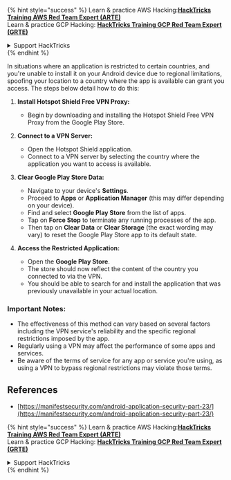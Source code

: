 

{% hint style="success" %}
Learn & practice AWS Hacking:<img src="/.gitbook/assets/arte.png" alt="" data-size="line">[**HackTricks Training AWS Red Team Expert (ARTE)**](https://training.hacktricks.xyz/courses/arte)<img src="/.gitbook/assets/arte.png" alt="" data-size="line">\
Learn & practice GCP Hacking: <img src="/.gitbook/assets/grte.png" alt="" data-size="line">[**HackTricks Training GCP Red Team Expert (GRTE)**<img src="/.gitbook/assets/grte.png" alt="" data-size="line">](https://training.hacktricks.xyz/courses/grte)

<details>

<summary>Support HackTricks</summary>

* Check the [**subscription plans**](https://github.com/sponsors/carlospolop)!
* **Join the** 💬 [**Discord group**](https://discord.gg/hRep4RUj7f) or the [**telegram group**](https://t.me/peass) or **follow** us on **Twitter** 🐦 [**@hacktricks\_live**](https://twitter.com/hacktricks\_live)**.**
* **Share hacking tricks by submitting PRs to the** [**HackTricks**](https://github.com/carlospolop/hacktricks) and [**HackTricks Cloud**](https://github.com/carlospolop/hacktricks-cloud) github repos.

</details>
{% endhint %}

In situations where an application is restricted to certain countries, and you're unable to install it on your Android device due to regional limitations, spoofing your location to a country where the app is available can grant you access. The steps below detail how to do this:

1. **Install Hotspot Shield Free VPN Proxy:**
   - Begin by downloading and installing the Hotspot Shield Free VPN Proxy from the Google Play Store.

2. **Connect to a VPN Server:**
   - Open the Hotspot Shield application.
   - Connect to a VPN server by selecting the country where the application you want to access is available.

3. **Clear Google Play Store Data:**
   - Navigate to your device's **Settings**.
   - Proceed to **Apps** or **Application Manager** (this may differ depending on your device).
   - Find and select **Google Play Store** from the list of apps.
   - Tap on **Force Stop** to terminate any running processes of the app.
   - Then tap on **Clear Data** or **Clear Storage** (the exact wording may vary) to reset the Google Play Store app to its default state.

4. **Access the Restricted Application:**
   - Open the **Google Play Store**.
   - The store should now reflect the content of the country you connected to via the VPN.
   - You should be able to search for and install the application that was previously unavailable in your actual location.

### Important Notes:
- The effectiveness of this method can vary based on several factors including the VPN service's reliability and the specific regional restrictions imposed by the app.
- Regularly using a VPN may affect the performance of some apps and services.
- Be aware of the terms of service for any app or service you're using, as using a VPN to bypass regional restrictions may violate those terms.

## References
* [https://manifestsecurity.com/android-application-security-part-23/](https://manifestsecurity.com/android-application-security-part-23/)


{% hint style="success" %}
Learn & practice AWS Hacking:<img src="/.gitbook/assets/arte.png" alt="" data-size="line">[**HackTricks Training AWS Red Team Expert (ARTE)**](https://training.hacktricks.xyz/courses/arte)<img src="/.gitbook/assets/arte.png" alt="" data-size="line">\
Learn & practice GCP Hacking: <img src="/.gitbook/assets/grte.png" alt="" data-size="line">[**HackTricks Training GCP Red Team Expert (GRTE)**<img src="/.gitbook/assets/grte.png" alt="" data-size="line">](https://training.hacktricks.xyz/courses/grte)

<details>

<summary>Support HackTricks</summary>

* Check the [**subscription plans**](https://github.com/sponsors/carlospolop)!
* **Join the** 💬 [**Discord group**](https://discord.gg/hRep4RUj7f) or the [**telegram group**](https://t.me/peass) or **follow** us on **Twitter** 🐦 [**@hacktricks\_live**](https://twitter.com/hacktricks\_live)**.**
* **Share hacking tricks by submitting PRs to the** [**HackTricks**](https://github.com/carlospolop/hacktricks) and [**HackTricks Cloud**](https://github.com/carlospolop/hacktricks-cloud) github repos.

</details>
{% endhint %}



